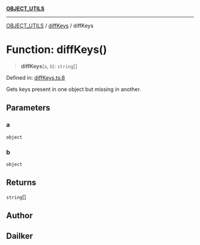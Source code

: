 [**OBJECT_UTILS**](../../README.md)

***

[OBJECT_UTILS](../../README.md) / [diffKeys](../README.md) / diffKeys

# Function: diffKeys()

> **diffKeys**(`a`, `b`): `string`[]

Defined in: [diffKeys.ts:8](https://github.com/dailker/everyutil/blob/d12555c550c1d59295f536d15822ff0e97aceecb/src/object/diffKeys.ts#L8)

Gets keys present in one object but missing in another.

## Parameters

### a

`object`

### b

`object`

## Returns

`string`[]

## Author

## Dailker
